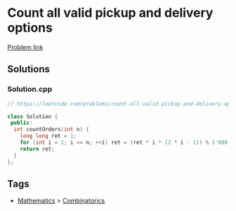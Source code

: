 # Count all valid pickup and delivery options

[Problem link](https://leetcode.com/problems/count-all-valid-pickup-and-delivery-options)

## Solutions


### Solution.cpp
```cpp
// https://leetcode.com/problems/count-all-valid-pickup-and-delivery-options

class Solution {
 public:
  int countOrders(int n) {
    long long ret = 1;
    for (int i = 1; i <= n; ++i) ret = (ret * i * (2 * i - 1)) % 1'000'000'007;
    return ret;
  }
};
```
## Tags

* [Mathematics](/README.md#Mathematics) > [Combinatorics](/README.md#Mathematics-Combinatorics)
